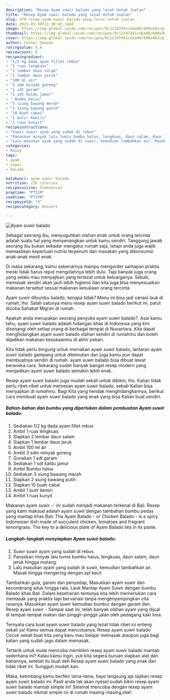 ```yaml
---
description: "Resep Ayam suwir balado yang lezat Untuk Jualan"
title: "Resep Ayam suwir balado yang lezat Untuk Jualan"
slug: 479-resep-ayam-suwir-balado-yang-lezat-untuk-jualan
date: 2021-01-30T21:30:43.148Z
image: https://img-global.cpcdn.com/recipes/9c12197d41ceba88/680x482cq70/ayam-suwir-balado-foto-resep-utama.jpg
thumbnail: https://img-global.cpcdn.com/recipes/9c12197d41ceba88/680x482cq70/ayam-suwir-balado-foto-resep-utama.jpg
cover: https://img-global.cpcdn.com/recipes/9c12197d41ceba88/680x482cq70/ayam-suwir-balado-foto-resep-utama.jpg
author: Connor Dawson
ratingvalue: 4.4
reviewcount: 6
recipeingredient:
- "1/2 kg dada ayam fillet rebus"
- "1 ruas lengkuas"
- "2 lembar daun salam"
- "1 lembar daun jeruk"
- "100 ml air"
- "3 sdm minyak goreng"
- "1 sdt garam"
- "1 sdt kaldu jamur"
- " Bumbu halus"
- "3 siung bawang merah"
- "2 siung bawang putih"
- "10 buah cabai"
- "1 butir kemiri"
- "1 ruas kunyit"
recipeinstructions:
- "Suwir suwir ayam yang sudah di rebus"
- "Panaskan minyak lalu tumis bumbu halus, lengkuas, daun salam, daun jeruk hingga matang."
- "Lalu masukan ayam yang sudah di suwir, kemudian tambahkan air. Masak hingga mengering dengan api kecil"
categories:
- Resep
tags:
- ayam
- suwir
- balado

katakunci: ayam suwir balado 
nutrition: 216 calories
recipecuisine: Indonesian
preptime: "PT31M"
cooktime: "PT37M"
recipeyield: "3"
recipecategory: Dessert

---
```



![Ayam suwir balado](https://img-global.cpcdn.com/recipes/9c12197d41ceba88/680x482cq70/ayam-suwir-balado-foto-resep-utama.jpg)

Sebagai seorang ibu, menyuguhkan olahan enak untuk orang tercinta adalah suatu hal yang menyenangkan untuk kamu sendiri. Tanggung jawab seorang ibu bukan sekadar mengatur rumah saja, tetapi anda juga wajib memastikan keperluan nutrisi terpenuhi dan masakan yang dikonsumsi anak-anak mesti enak.

Di masa  sekarang, kamu sebenarnya mampu mengorder santapan praktis meski tidak harus repot mengolahnya lebih dulu. Tapi banyak juga orang yang selalu mau menyajikan yang terlezat untuk keluarganya. Sebab, memasak sendiri akan jauh lebih higienis dan kita juga bisa menyesuaikan makanan tersebut sesuai makanan kesukaan orang tercinta. 

Ayam suwir dibumbu balado, kenapa tidak? Menu ini bisa jadi variasi lauk di rumah, lho. Salah satunya menu resep ayam suwir balado berikut ini, patut dicoba Sahabat Migran di rumah.

Apakah anda merupakan seorang penyuka ayam suwir balado?. Asal kamu tahu, ayam suwir balado adalah hidangan khas di Indonesia yang kini disenangi oleh setiap orang di berbagai tempat di Nusantara. Kita dapat menghidangkan ayam suwir balado olahan sendiri di rumahmu dan boleh dijadikan makanan kesukaanmu di akhir pekan.

Kita tidak perlu bingung untuk memakan ayam suwir balado, lantaran ayam suwir balado gampang untuk ditemukan dan juga kamu pun dapat membuatnya sendiri di rumah. ayam suwir balado bisa dibuat lewat beraneka cara. Sekarang sudah banyak banget resep modern yang menjadikan ayam suwir balado semakin lebih enak.

Resep ayam suwir balado juga mudah sekali untuk dibikin, lho. Kalian tidak perlu ribet-ribet untuk memesan ayam suwir balado, sebab Kalian bisa menyajikan di rumahmu. Bagi Kita yang hendak menghidangkannya, berikut cara membuat ayam suwir balado yang enak yang bisa Kalian buat sendiri.

<!--inarticleads1-->

##### Bahan-bahan dan bumbu yang diperlukan dalam pembuatan Ayam suwir balado:

1. Sediakan 1/2 kg dada ayam fillet rebus
1. Ambil 1 ruas lengkuas
1. Siapkan 2 lembar daun salam
1. Siapkan 1 lembar daun jeruk
1. Ambil 100 ml air
1. Ambil 3 sdm minyak goreng
1. Gunakan 1 sdt garam
1. Sediakan 1 sdt kaldu jamur
1. Ambil  Bumbu halus
1. Sediakan 3 siung bawang merah
1. Siapkan 2 siung bawang putih
1. Siapkan 10 buah cabai
1. Ambil 1 butir kemiri
1. Ambil 1 ruas kunyit


Makanan ayam suwir ✅ ini sudah menjadi makanan terkenal di Bali. Resep yang kami maksud adalah ayam suwir dengan tambahan bumbu pedas yang mantap khas Bali. The Ayam Balado - or Chicken Balado - is a spicy Indonesian dish made of succulent chicken, tomatoes and fragrant lemongrass. The key to a delicious plate of Ayam Balado lies in its paste. 

<!--inarticleads2-->

##### Langkah-langkah menyiapkan Ayam suwir balado:

1. Suwir suwir ayam yang sudah di rebus
1. Panaskan minyak lalu tumis bumbu halus, lengkuas, daun salam, daun jeruk hingga matang.
1. Lalu masukan ayam yang sudah di suwir, kemudian tambahkan air. Masak hingga mengering dengan api kecil


Tambahkan gula, garam dan penyedap, Masukkan ayam suwir dan kecombrang aduk hingga rata. Lauk Mantap Ayam Suwir dengan bumbu Balado khas Bali. Dalam keseharian tentunya kita lebih memerlukan cara memasak yang praktis tapi bervariasi tanpa mengenyampingkan cita rasanya. Masukkan ayam suwir kemudian bumbui dengan garam dan. Resep ayam suwir - Sampai saat ini, telah banyak olahan ayam yang dijual di tempat-tempat makan dan pinggir-pinggir jalan oleh pedagang kaki lima. 

Ternyata cara buat ayam suwir balado yang lezat tidak ribet ini enteng sekali ya! Kamu semua dapat mencobanya. Resep ayam suwir balado Cocok sekali buat kita yang baru mau belajar memasak ataupun juga bagi kalian yang sudah jago dalam memasak.

Tertarik untuk mulai mencoba membikin resep ayam suwir balado mantab sederhana ini? Kalau kamu ingin, yuk kita segera buruan siapkan alat dan bahannya, setelah itu buat deh Resep ayam suwir balado yang enak dan tidak ribet ini. Sungguh mudah kan. 

Maka, ketimbang kamu berfikir lama-lama, hayo langsung aja sajikan resep ayam suwir balado ini. Pasti anda tak akan nyesel sudah bikin resep ayam suwir balado mantab simple ini! Selamat mencoba dengan resep ayam suwir balado nikmat simple ini di rumah masing-masing,oke!.

